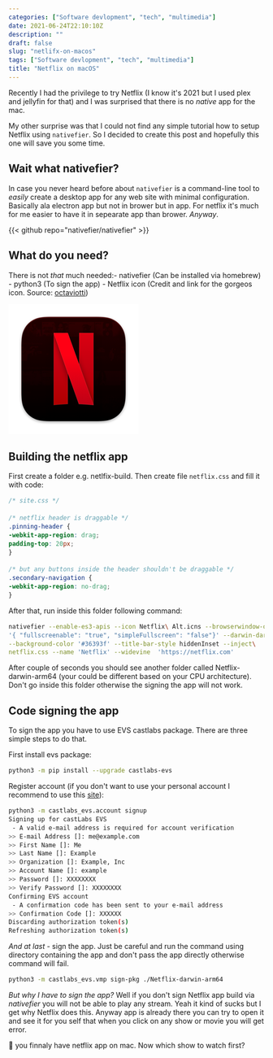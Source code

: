 ```yaml
---
categories: ["Software devlopment", "tech", "multimedia"]
date: 2021-06-24T22:10:10Z
description: ""
draft: false
slug: "netlifx-on-macos"
tags: ["Software devlopment", "tech", "multimedia"]
title: "Netflix on macOS"
---
```


Recently I had the privilege to try Netflix (I know it's 2021 but I used plex and jellyfin for that) and I was surprised that there is no _native_ app for the mac.

My other surprise was that I could not find any simple tutorial how to setup Netflix using `nativefier`. So I decided to create this post and hopefully this one will save you some time.

## Wait what nativefier?

In case you never heard before about `nativefier` is a command-line tool to _easily_ create a desktop app for any web site with minimal configuration. Basically ala electron app but not in brower but in app. For netflix it's much for me easier to have it in sepearate app than brower. _Anyway_.

{{< github repo="nativefier/nativefier" >}}

## What do you need?

There is not _that_ much needed:- nativefier (Can be installed via homebrew) - python3 (To sign the app) - Netflix icon (Credit and link for the gorgeos icon. Source: [octaviotti](https://www.deviantart.com/octaviotti/art/Netflix-for-macOS-718469466))

![Netflix icon I found](images/icon.png)
<!-- <img src="images/icon.png" alt="Netflix icon I found" width="200"/> -->

## Building the netflix app

First create a folder e.g. netlfix-build. Then create file `netflix.css` and fill it with code:

```css
/* site.css */

/* netflix header is draggable */
.pinning-header {
-webkit-app-region: drag;
padding-top: 20px;
}

/* but any buttons inside the header shouldn't be draggable */
.secondary-navigation {
-webkit-app-region: no-drag;
}

```

After that, run inside this folder following command:

```bash
nativefier --enable-es3-apis --icon Netflix\ Alt.icns --browserwindow-options\
'{ "fullscreenable": "true", "simpleFullscreen": "false"}' --darwin-dark-mode-support\
--background-color '#36393f' --title-bar-style hiddenInset --inject\
netflix.css --name 'Netflix' --widevine  'https://netflix.com'
```

After couple of seconds you should see another folder called Netflix-darwin-arm64 (your could be different based on your CPU architecture). Don't go inside this folder otherwise the signing the app will not work.

## Code signing the app

To sign the app you have to use EVS castlabs package. There are three simple steps to do that.

First install evs package:

```bash
python3 -m pip install --upgrade castlabs-evs
```

Register account (if you don't want to use your personal account I recommend to use this [site](https://mytemp.email)):

```bash
python3 -m castlabs_evs.account signup
Signing up for castLabs EVS
 - A valid e-mail address is required for account verification
>> E-mail Address []: me@example.com
>> First Name []: Me
>> Last Name []: Example
>> Organization []: Example, Inc
>> Account Name []: example
>> Password []: XXXXXXXX
>> Verify Password []: XXXXXXXX
Confirming EVS account
 - A confirmation code has been sent to your e-mail address
>> Confirmation Code []: XXXXXX
Discarding authorization token(s)
Refreshing authorization token(s)
```

_And at last_ - sign the app. Just be careful and run the command using directory containing the app and don't pass the app directly otherwise command will fail.

```bash
python3 -m castlabs_evs.vmp sign-pkg ./Netflix-darwin-arm64
```

_But why I have to sign the app?_ Well if you don't sign Netflix app build via _nativefier_ you will not be able to play any stream. Yeah it kind of sucks but I get why Netflix does this. Anyway app is already there you can try to open it and see it for you self that when you click on any show or movie you will get error.

🎉 you finnaly have netflix app on mac. Now which show to watch first?

<!-- ![Final app]("images/featured.webp") -->
